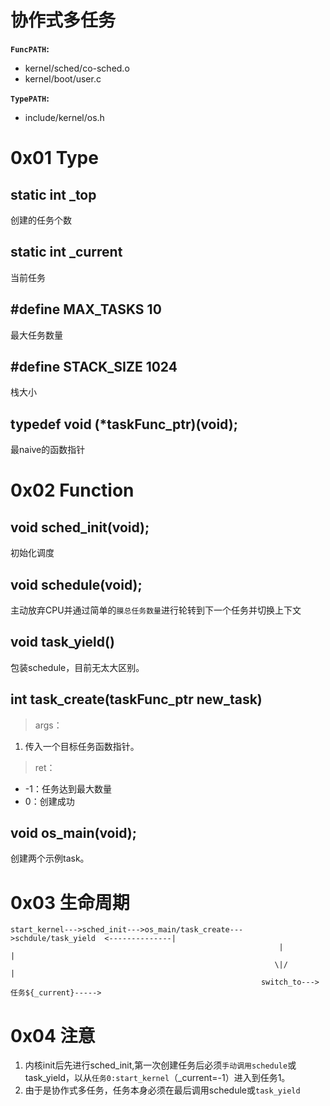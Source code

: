 # 协作式多任务

**`FuncPATH`:** 
- kernel/sched/co-sched.o   
- kernel/boot/user.c   

**`TypePATH`:** 
- include/kernel/os.h

# 0x01 Type

## static int _top
创建的任务个数

## static int _current
当前任务
## #define MAX_TASKS 10      
最大任务数量
## #define STACK_SIZE 1024
栈大小
## typedef void (*taskFunc_ptr)(void);
最naive的函数指针

# 0x02 Function

## void sched_init(void);
初始化调度

## void schedule(void);
主动放弃CPU并通过简单的`膜总任务数量`进行轮转到下一个任务并切换上下文

## void task_yield()
包装schedule，目前无太大区别。

## int task_create(taskFunc_ptr new_task)
>args：
1. 传入一个目标任务函数指针。

>ret：
- -1：任务达到最大数量
- 0：创建成功


## void os_main(void);
创建两个示例task。

# 0x03 生命周期
```
start_kernel--->sched_init--->os_main/task_create--->schdule/task_yield  <--------------|
                                                            |                           | 
                                                           \|/                          |
                                                        switch_to--->任务${_current}----->
```
# 0x04 注意
1. 内核init后先进行sched_init,第一次创建任务后必须`手动调用schedule`或task_yield，以从`任务0:start_kernel`（_current=-1）进入到任务1。
2. 由于是协作式多任务，任务本身必须在最后调用schedule或`task_yield`


